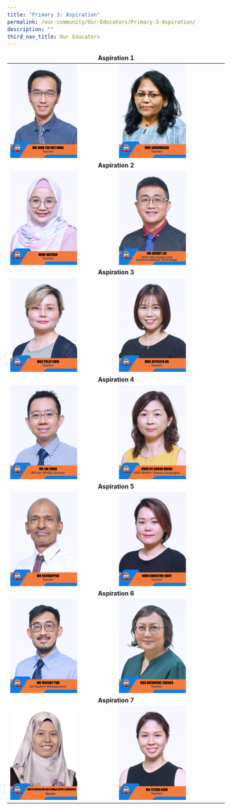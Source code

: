 ```yaml
---
title: "Primary 3: Aspiration"
permalink: /our-community/Our-Educators/Primary-3-Aspiration/
description: ""
third_nav_title: Our Educators
---
```

<table>
<thead>
  <tr>
		<td colspan="2"><center><b>Aspiration 1</b></center></td>
  </tr>
</thead>
<tbody>
  <tr>
    <td><img src="/images/Teaching%20Staff/2023_mr%20john%20teh%20wei%20ming.jpg" style="width:65%"></td>
    <td><img src="/images/Teaching%20Staff/2023_mrs%20sukumaran.jpg" style="width:65%"> </td>
  </tr>
  <tr>
    <td colspan="2"><center><b>Aspiration 2</b></center></td>
  </tr>
  <tr>
    <td><img src="/images/Teaching%20Staff/2023_mdm%20hafizah.jpg" style="width:65%"> </td>
    <td><img src="/images/Teaching%20Staff/2023_mr%20jeremy%20lee-final.jpg" style="width:65%"> </td>
  </tr>
  <tr>
    <td colspan="2"><center><b>Aspiration 3</b></center></td>
  </tr>
  <tr>
    <td><img src="/images/Teaching%20Staff/2023_mrs%20polly%20chin.jpg" style="width:65%"> </td>
    <td><img src="/images/Teaching%20Staff/2023_mrs%20joycelyn%20ng.jpg" style="width:65%"> </td>
  </tr>
  <tr>
    <td colspan="2"><center><b>Aspiration 4</b></center></td>
  </tr>
  <tr>
    <td> <img src="/images/Teaching%20Staff/2023_mr%20joe%20choo-final.jpg" style="width:65%"></td>
    <td><img src="/images/Teaching%20Staff/2023_mdm%20lye%20choon%20hwan-final.jpg" style="width:65%"> </td>
  </tr>
  <tr>
    <td colspan="2"><center><b>Aspiration 5</b></center></td>
  </tr>
  <tr>
    <td><img src="/images/Teaching%20Staff/2023_mr%20nachiappan.jpg" style="width:65%"> </td>
    <td><img src="/images/Teaching%20Staff/2023_mdm%20christine%20choy.jpg" style="width:65%"> </td>
  </tr>
  <tr>
    <td colspan="2"><center><b>Aspiration 6</b></center></td>
  </tr>
  <tr>
    <td><img src="/images/Teaching%20Staff/2023_mr%20vincent%20poh.jpg" style="width:65%"> </td>
    <td><img src="/images/Teaching%20Staff/2023_mrs%20katherine%20cheong.jpg" style="width:65%"> </td>
  </tr>
	 <tr>
    <td colspan="2"><center><b>Aspiration 7</b></center></td>
  </tr>
  <tr>
    <td><img src="/images/Teaching%20Staff/2023_ms%20farahiyah%20dina.jpg" style="width:65%"> </td>
    <td><img src="/images/Teaching%20Staff/2023_ms%20sylvia%20seah.jpg" style="width:65%"></td>
  </tr>
</tbody>
</table>